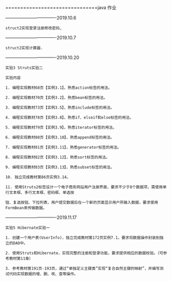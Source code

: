 ===============================java 作业  

———————————-2019.10.6

    struct2实现登录注册修改密码,

———————————-2019.10.7
    
    struct2实现计算器.

———————————-2019.10.20  

    实验3 Struts实验二

    实验内容

    1. 编程实现教材68页【实例3.1】，熟悉action标签的用法。

    2. 编程实现教材70页【实例3.2】，熟悉bean标签的用法。

    3. 编程实现教材73页【实例3.5】，熟悉include标签的用法。

    4. 编程实现教材78页【实例3.8】，熟悉if、elseif和else标签的用法。

    5. 编程实现教材79页【实例3.9】，熟悉iterator标签的用法。

    6. 编程实现教材80页【实例3.10】，熟悉append标签的用法。

    7. 编程实现教材81页【实例3.11】，熟悉generator标签的用法。

    8. 编程实现教材82页【实例3.12】，熟悉sort标签的用法。

    9. 编程实现教材83页【实例3.13】，熟悉subset标签的用法。

    10. 独立完成教材第86页实例3.14。

    11. 使用Struts2标签设计一个电子商务网站用户注册界面，要求不少于8个数据项，需使用单行文本框、多行文本框、密码框、单选按
    
    钮、复选按钮、下拉列表，用户提交数据后在一个新的页面显示用户所输入数据，要求使用FormBean来传输数据。

———————————-2019.11.17  

    实验5 Hibernate实验一

    1. 创建一个用户表(UserInfo)，独立完成教材第172页实例7.1，要求将数据操作封装到独立的DAO中。

	2. 使用Struts和Hibernate，实现完整的注册和登录功能，要求提供相应的数据校验。（可参考教材第11章）

    3. 参考教材第191页-193页，通过“单独定义主键类”实现“复合自然主键的映射”，并编写测试代码实现数据的增、删、改、查等操作。
